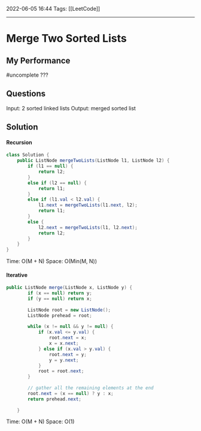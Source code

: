 2022-06-05 16:44
Tags: [[LeetCode]] 
- - - - - - - - - - - - - - - - - - - - - - - - - - - - -   
# Merge Two Sorted Lists
## My Performance
#uncomplete ???

## Questions
Input: 2 sorted linked lists
Output: merged sorted list

## Solution
#### Recursion
```Java
class Solution {
    public ListNode mergeTwoLists(ListNode l1, ListNode l2) {
        if (l1 == null) {
            return l2;
        }
        else if (l2 == null) {
            return l1;
        }
        else if (l1.val < l2.val) {
            l1.next = mergeTwoLists(l1.next, l2);
            return l1;
        }
        else {
            l2.next = mergeTwoLists(l1, l2.next);
            return l2;
        }
    }
}
```

Time: O(M + N)
Space: O(Min(M, N))

#### Iterative
```Java
public ListNode merge(ListNode x, ListNode y) {
        if (x == null) return y;
        if (y == null) return x;
        
        ListNode root = new ListNode();
        ListNode prehead = root;
        
        while (x != null && y != null) {
            if (x.val <= y.val) {
                root.next = x;
                x = x.next;
            } else if (x.val > y.val) {
                root.next = y;
                y = y.next;
            }
            root = root.next;
        }
        
        // gather all the remaining elements at the end
        root.next = (x == null) ? y : x;
        return prehead.next;
        
    }
```

Time: O(M + N)
Space: O(1)